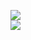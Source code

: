 [![](https://img.shields.io/badge/Made%20With-Github%20Spray-lightgrey.svg?style=for-the-badge&logo=github)](https://github.com/Annihil/github-spray#2392)  
[![](https://i.imgur.com/2DrTn0Z.gif)](https://github.com/Annihil/github-spray)